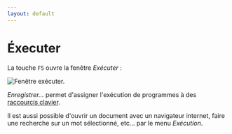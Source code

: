 ```yaml
---
layout: default
---
```

# Éxecuter

La touche `F5` ouvre la fenêtre *Exécuter* :

![Fenêtre exécuter.](/assets/img/notepadpp_executer.png)

*Enregistrer...* permet d'assigner l'exécution de programmes à des [raccourcis clavier](raccourcis-clavier.md).

Il est aussi possible d'ouvrir un document avec un navigateur internet, faire une recherche sur un mot sélectionné, etc... par le menu *Exécution*.

